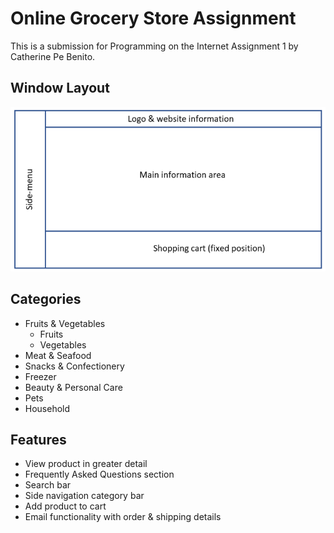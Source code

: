 # Online Grocery Store Assignment
This is a submission for Programming on the Internet Assignment 1 by Catherine Pe Benito.

## Window Layout
!["Window Layout"](assets/images/window_layout.png)

## Categories
* Fruits & Vegetables
   * Fruits
   * Vegetables
* Meat & Seafood
* Snacks & Confectionery
* Freezer
* Beauty & Personal Care
* Pets
* Household

## Features
* View product in greater detail
* Frequently Asked Questions section
* Search bar
* Side navigation category bar
* Add product to cart
* Email functionality with order & shipping details
